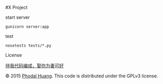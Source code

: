 #X Project

start server
    
    gunicorn server:app
    
test
    
    nosetests tests/*.py
    
License

[待我代码编成，娶你为妻可好](http://www.xuntayizhan.com/person/ji-ke-ai-qing-zhi-er-shi-dai-wo-dai-ma-bian-cheng-qu-ni-wei-qi-ke-hao-wan/)

© 2015 [Phodal Huang](http://www.phodal.com). This code is distributed under the GPLv3 license.    